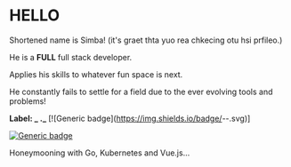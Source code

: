 # HELLO

Shortened name is Simba! (it's graet thta yuo rea chkecing otu hsi prfileo.)


He is a **FULL** full stack developer.

Applies his skills to whatever fun space is next.

He constantly fails to settle for a field due to the ever evolving tools and problems!

**Label: _ ._**
[![Generic badge](https://img.shields.io/badge/<A tech of all trades>-<master of fun>-<COLOR>.svg)]

[![Generic badge](https://img.shields.io/badge/<SUBJECT>-<STATUS>-<COLOR>.svg)](#)

Honeymooning with Go, Kubernetes and Vue.js...
